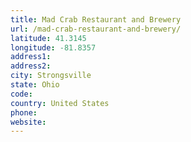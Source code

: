 ```yaml
---
title: Mad Crab Restaurant and Brewery
url: /mad-crab-restaurant-and-brewery/
latitude: 41.3145
longitude: -81.8357
address1: 
address2: 
city: Strongsville
state: Ohio
code: 
country: United States
phone: 
website: 
---
```


